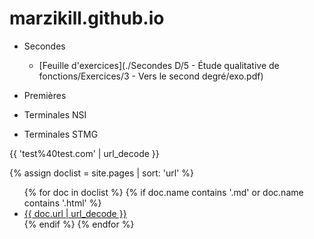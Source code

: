 # marzikill.github.io

- Secondes 
  - [Feuille d'exercices](./Secondes D/5 - Étude qualitative de fonctions/Exercices/3 - Vers le second degré/exo.pdf) 

- Premières
- Terminales NSI
- Terminales STMG

{{ 'test%40test.com' | url_decode }}

   {% assign doclist = site.pages | sort: 'url'  %}
    <ul>
       {% for doc in doclist %}
            {% if doc.name contains '.md' or doc.name contains '.html' %}
                <li><a href="{{ site.baseurl }}{{ doc.url }}"> {{ doc.url | url_decode }} </a></li>
            {% endif %}
        {% endfor %}
    </ul>
